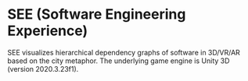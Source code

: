 # SEE (Software Engineering Experience)

SEE visualizes hierarchical dependency graphs of software in 3D/VR/AR based on the city metaphor. The underlying game engine is Unity 3D (version 2020.3.23f1). 
